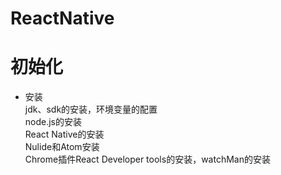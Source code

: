 # ReactNative   
# 初始化  
* 安装  
jdk、sdk的安装，环境变量的配置  
node.js的安装  
React Native的安装  
Nulide和Atom安装  
Chrome插件React Developer tools的安装，watchMan的安装  
